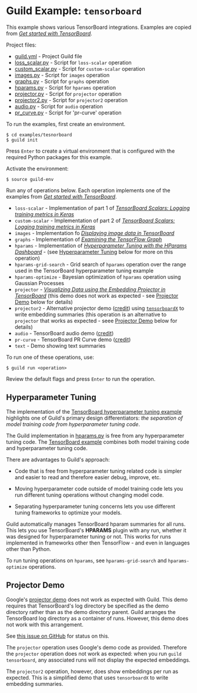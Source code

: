 # Guild Example: `tensorboard`

This example shows various TensorBoard integrations. Examples are
copied from [*Get started with
TensorBoard*](https://www.tensorflow.org/tensorboard/get_started).

Project files:

- [guild.yml](guild.yml) - Project Guild file
- [loss_scalar.py](loss_scalar.py) - Script for `loss-scalar` operation
- [custom_scalar.py](custom_scalar.py) - Script for `custom-scalar` operation
- [images.py](images.py) - Script for `images` operation
- [graphs.py](graphs.py) - Script for `graphs` operation
- [hparams.py](hparams.py) - Script for `hparams` operation
- [projector.py](projector.py) - Script for `projector` operation
- [projector2.py](projector2.py) - Script for `projector2` operation
- [audio.py](audio.py) - Script for `audio` operation
- [pr_curve.py](pr_curve.py) - Script for 'pr-curve' operation

To run the examples, first create an environment.

    $ cd examples/tesnorboard
    $ guild init

Press `Enter` to create a virtual environment that is configured with
the required Python packages for this example.

Activate the environment:

    $ source guild-env

Run any of operations below. Each operation implements one of the
examples from [*Get started with
TensorBoard*](https://www.tensorflow.org/tensorboard/get_started).

- `loss-scalar` - Implementation of part 1 of [*TensorBoard Scalars:
  Logging training metrics in
  Keras*](https://www.tensorflow.org/tensorboard/scalars_and_keras)
- `custom-scalar` - Implementation of part 2 of [*TensorBoard Scalars:
  Logging training metrics in
  Keras*](https://www.tensorflow.org/tensorboard/scalars_and_keras)
- `images` - Implementation fo [*Displaying image data in
  TensorBoard*](https://www.tensorflow.org/tensorboard/image_summaries)
- `graphs` - Implementation of [*Examining the TensorFlow
  Graph*](https://www.tensorflow.org/tensorboard/graphs)
- `hparams` - Implementation of [*Hyperparameter Tuning with the
  HParams
  Dashboard*](https://www.tensorflow.org/tensorboard/hyperparameter_tuning_with_hparams) -
  (see [Hyperparameter Tuning](#hyperparameter-tuning) below for more
  on this operation)
- `hparams-grid-search` - Grid search of `hparams` operation over the
  range used in the TensorBoard hyperparameter tuning example
- `hparams-optimize` - Bayesian optimization of `hparams` operation
  using Gaussian Processes
- `projector` - [*Visualizing Data using the Embedding Projector in
  TensorBoard*](https://www.tensorflow.org/tensorboard/tensorboard_projector_plugin)
  (this demo does not work as expected - see [Projector
  Demo](#projector-demo) below for details)
- `projector2` - Alternative projector demo
  ([credit](https://stackoverflow.com/a/41177133/5854947)) using
  [`tensorboardX`](https://github.com/lanpa/tensorboardX) to write
  embedding summaries (this operation is an alternative to `projector`
  that works as expected - seee [Projector Demo](#projector-demo)
  below for details)
- `audio` - TensorBoard audio demo
  ([credit](https://github.com/tensorflow/tensorboard/blob/master/tensorboard/plugins/audio/audio_demo.py))
- `pr-curve` - TensorBoard PR Curve demo
  ([credit](https://github.com/tensorflow/tensorboard/blob/master/tensorboard/plugins/pr_curve/pr_curve_demo.py))
- `text` - Demo showing text summaries

To run one of these operations, use:

    $ guild run <operation>

Review the default flags and press `Enter` to run the operation.

## Hyperparameter Tuning

The implementation of the [TensorBoard hyperparameter tuning
example](https://www.tensorflow.org/tensorboard/hyperparameter_tuning_with_hparams)
highlights one of Guild's primary design differentiators: *the
separation of model training code from hyperparameter tuning code*.

The Guild implementation in [hparams.py](hparams.py) is free from any
hyperparameter tuning code. The [TensorBoard
example](https://github.com/tensorflow/tensorboard/blob/master/docs/hyperparameter_tuning_with_hparams.ipynb)
combines both model training code and hyperparameter tuning code.

There are advantages to Guild's approach:

- Code that is free from hyperparameter tuning related code is simpler
  and easier to read and therefore easier debug, improve, etc.

- Moving hyperparameter code outside of model training code lets you
  run different tuning operations without changing model code.

- Separating hyperparameter tuning concerns lets you use different
  tuning frameworks to optimize your models.

Guild automatically manages TensorBoard hparam summaries for all
runs. This lets you use TensorBoard's **HPARAMS** plugin with any run,
whether it was designed for hyperparameter tuning or not. This works
for runs implemented in frameworks other then TensorFlow - and even in
languages other than Python.

To run tuning operations on `hparams`, see `hparams-grid-search` and
`hparams-optimize` operations.

## Projector Demo

Google's [projector
demo](https://www.tensorflow.org/tensorboard/tensorboard_projector_plugin)
does not work as expected with Guild. This demo requires that
TensorBoard's log directory be specified as the demo directory rather
than as the demo directory parent. Guild arranges the TensorBoard log
directory as a container of runs. However, this demo does not work
with this arrangement.

See [this issue on
GitHub](https://github.com/tensorflow/tensorboard/issues/3629) for
status on this.

The `projector` operation uses Google's demo code as
provided. Therefore the `projector` operation does not work as
expected: when you run `guild tensorboard`, any associated runs will
not display the expected embeddings.

The `projector2` operation, however, does show embeddings per run as
expected. This is a simplified demo that uses `tensorboardX` to write
embedding summaries.
